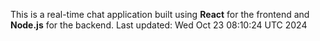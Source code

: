 This is a real-time chat application built using **React** for the frontend and **Node.js** for the backend.
Last updated: Wed Oct 23 08:10:24 UTC 2024

